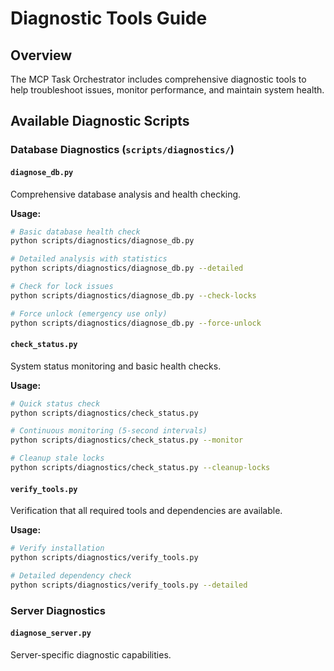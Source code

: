 # Diagnostic Tools Guide

## Overview
The MCP Task Orchestrator includes comprehensive diagnostic tools to help troubleshoot issues, monitor performance, and maintain system health.

## Available Diagnostic Scripts

### Database Diagnostics (`scripts/diagnostics/`)

#### `diagnose_db.py`
Comprehensive database analysis and health checking.

**Usage:**
```bash
# Basic database health check
python scripts/diagnostics/diagnose_db.py

# Detailed analysis with statistics
python scripts/diagnostics/diagnose_db.py --detailed

# Check for lock issues
python scripts/diagnostics/diagnose_db.py --check-locks

# Force unlock (emergency use only)
python scripts/diagnostics/diagnose_db.py --force-unlock
```

#### `check_status.py`
System status monitoring and basic health checks.

**Usage:**
```bash
# Quick status check
python scripts/diagnostics/check_status.py

# Continuous monitoring (5-second intervals)
python scripts/diagnostics/check_status.py --monitor

# Cleanup stale locks
python scripts/diagnostics/check_status.py --cleanup-locks
```

#### `verify_tools.py`
Verification that all required tools and dependencies are available.

**Usage:**
```bash
# Verify installation
python scripts/diagnostics/verify_tools.py

# Detailed dependency check
python scripts/diagnostics/verify_tools.py --detailed
```

### Server Diagnostics

#### `diagnose_server.py`
Server-specific diagnostic capabilities.
